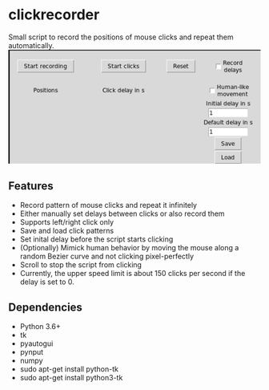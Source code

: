 # clickrecorder
Small script to record the positions of mouse clicks and repeat them automatically.
![Snapshot of GUI](./docs/gui.png)
## Features
- Record pattern of mouse clicks and repeat it infinitely
- Either manually set delays between clicks or also record them
- Supports left/right click only
- Save and load click patterns
- Set inital delay before the script starts clicking
- (Optionally) Mimick human behavior by moving the mouse along a random Bezier curve and not clicking pixel-perfectly
- Scroll to stop the script from clicking
- Currently, the upper speed limit is about 150 clicks per second if the delay is set to 0.

## Dependencies
- Python 3.6+
- tk
- pyautogui
- pynput
- numpy
- sudo apt-get install python-tk
- sudo apt-get install python3-tk
